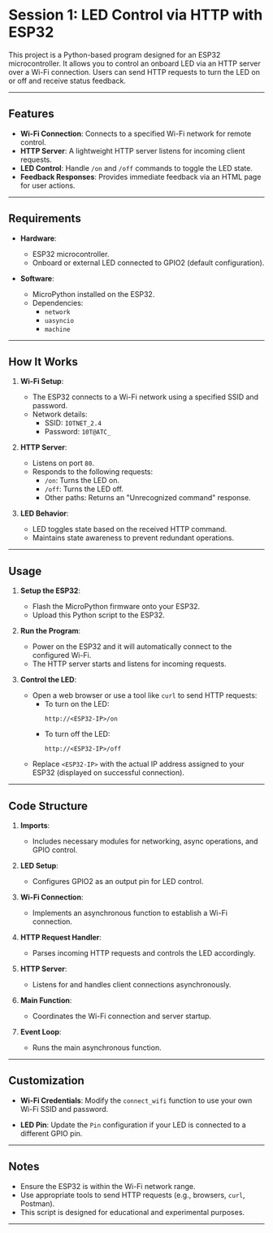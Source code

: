 # Session 1: LED Control via HTTP with ESP32

This project is a Python-based program designed for an ESP32 microcontroller. It allows you to control an onboard LED via an HTTP server over a Wi-Fi connection. Users can send HTTP requests to turn the LED on or off and receive status feedback.

---

## Features

- **Wi-Fi Connection**: Connects to a specified Wi-Fi network for remote control.
- **HTTP Server**: A lightweight HTTP server listens for incoming client requests.
- **LED Control**: Handle `/on` and `/off` commands to toggle the LED state.
- **Feedback Responses**: Provides immediate feedback via an HTML page for user actions.

---

## Requirements

- **Hardware**:
  - ESP32 microcontroller.
  - Onboard or external LED connected to GPIO2 (default configuration).

- **Software**:
  - MicroPython installed on the ESP32.
  - Dependencies:
    - `network`
    - `uasyncio`
    - `machine`

---

## How It Works

1. **Wi-Fi Setup**:
   - The ESP32 connects to a Wi-Fi network using a specified SSID and password.
   - Network details:
     - SSID: `IOTNET_2.4`
     - Password: `10T@ATC_`

2. **HTTP Server**:
   - Listens on port `80`.
   - Responds to the following requests:
     - `/on`: Turns the LED on.
     - `/off`: Turns the LED off.
     - Other paths: Returns an "Unrecognized command" response.

3. **LED Behavior**:
   - LED toggles state based on the received HTTP command.
   - Maintains state awareness to prevent redundant operations.

---

## Usage

1. **Setup the ESP32**:
   - Flash the MicroPython firmware onto your ESP32.
   - Upload this Python script to the ESP32.

2. **Run the Program**:
   - Power on the ESP32 and it will automatically connect to the configured Wi-Fi.
   - The HTTP server starts and listens for incoming requests.

3. **Control the LED**:
   - Open a web browser or use a tool like `curl` to send HTTP requests:
     - To turn on the LED:
       ```
       http://<ESP32-IP>/on
       ```
     - To turn off the LED:
       ```
       http://<ESP32-IP>/off
       ```
   - Replace `<ESP32-IP>` with the actual IP address assigned to your ESP32 (displayed on successful connection).

---

## Code Structure

1. **Imports**:
   - Includes necessary modules for networking, async operations, and GPIO control.

2. **LED Setup**:
   - Configures GPIO2 as an output pin for LED control.

3. **Wi-Fi Connection**:
   - Implements an asynchronous function to establish a Wi-Fi connection.

4. **HTTP Request Handler**:
   - Parses incoming HTTP requests and controls the LED accordingly.

5. **HTTP Server**:
   - Listens for and handles client connections asynchronously.

6. **Main Function**:
   - Coordinates the Wi-Fi connection and server startup.

7. **Event Loop**:
   - Runs the main asynchronous function.

---

## Customization

- **Wi-Fi Credentials**:
  Modify the `connect_wifi` function to use your own Wi-Fi SSID and password.

- **LED Pin**:
  Update the `Pin` configuration if your LED is connected to a different GPIO pin.

---

## Notes

- Ensure the ESP32 is within the Wi-Fi network range.
- Use appropriate tools to send HTTP requests (e.g., browsers, `curl`, Postman).
- This script is designed for educational and experimental purposes.

---
